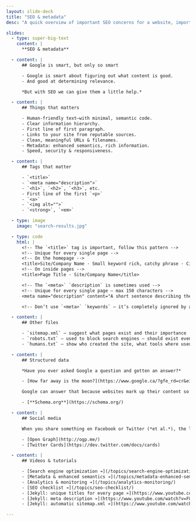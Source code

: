 ```yaml
---
layout: slide-deck
title: "SEO & metadata"
desc: "A quick overview of important SEO concerns for a website, important tags, and important data."

slides:
  - type: super-big-text
    content: |
      **SEO & metadata**

  - content: |
      ## Google is smart, but only so smart

      - Google is smart about figuring out what content is good.
      - And good at determining relevance.

      *But with SEO we can give them a little help.*

  - content: |
      ## Things that matters

      - Human-friendly text—with minimal, semantic code.
      - Clear information hierarchy.
      - First line of first paragraph.
      - Links to your site from reputable sources.
      - Clean, meaningful URLs & filenames.
      - Metadata: enhanced semantics, rich information.
      - Speed, security & responsiveness.

  - content: |
      ## Tags that matter

      - `<title>`
      - `<meta name="description">`
      - `<h1>`, `<h2>`, `<h3>`, etc.
      - First line of the first `<p>`
      - `<a>`
      - `<img alt="">`
      - `<strong>`, `<em>`

  - type: image
    image: "search-results.jpg"

  - type: code
    html: |
      <!-- The `<title>` tag is important, follow this pattern -->
      <!-- Unique for every single page -->
      <!-- On the homepage -->
      <title>Site/Company Name · Small keyword rich, catchy phrase · City, Country</title>
      <!-- On inside pages -->
      <title>Page Title · Site/Company Name</title>

      <!-- The `<meta>` `description` is sometimes used -->
      <!-- Unique for every single page — max 150 characters -->
      <meta name="description" content="A short sentence describing the purpose and content of this individual page.">

      <!-- Don’t use `<meta>` `keywords` — it’s completely ignored by all search engines -->

  - content: |
      ## Other files

      - `sitemap.xml` — suggest what pages exist and their importance
      - `robots.txt` — used to block search engines — should exist even if blocking nothing
      - `humans.txt` — show who created the site, what tools where used, resources & references

  - content: |
      ## Structured data

      *Have you ever asked Google a question and gotten an answer?*

      - [How far away is the moon?](https://www.google.ca/?gfe_rd=cr&ei=mNj7V9i0BqaC8Qfog4zYDg#q=how+far+away+is+the+moon)

      Google can answer that because websites mark up their content so computers can understand.

      - [**Schema.org**](https://schema.org/)

  - content: |
      ## Social media

      When you share something on Facebook or Twitter (*et al.*), the little preview is defined by specific tags.

      - [Open Graph](http://ogp.me/)
      - [Twitter Cards](https://dev.twitter.com/docs/cards)

  - content: |
      ## Videos & tutorials

      - [Search engine optimization ➔](/topics/search-engine-optimization/)
      - [Metadata & enhanced semantics ➔](/topics/metadata-enhanced-semantics/)
      - [Analytics & monitoring ➔](/topics/analytics-monitoring/)
      - [SEO checklist ➔](/topics/seo-checklist/)
      - [Jekyll: unique titles for every page »](https://www.youtube.com/watch?v=ra9Td0DpK0s&list=PLWjCJDeWfDdfVEcLGAfdJn_HXyM4Y7_k-&index=31)
      - [Jekyll: meta description »](https://www.youtube.com/watch?v=FUL9SSgMZ8Y&list=PLWjCJDeWfDdfVEcLGAfdJn_HXyM4Y7_k-&index=32)
      - [Jekyll: automatic sitemap.xml »](https://www.youtube.com/watch?v=C49lhiX_JO0&list=PLWjCJDeWfDdfVEcLGAfdJn_HXyM4Y7_k-&index=33)

---
```

